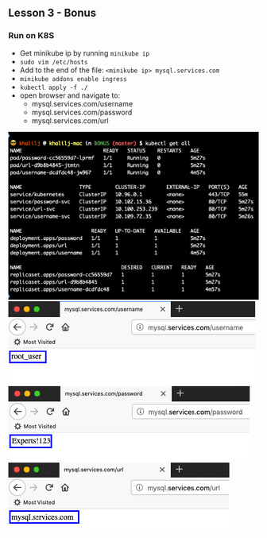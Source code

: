 ## Lesson 3 - Bonus


### Run on K8S
* Get minikube ip by running ```minikube ip```
* ```sudo vim /etc/hosts```
* Add to the end of the file: ```<minikube ip> mysql.services.com```
* ```minikube addons enable ingress```
* ```kubectl apply -f ./```
* open browser and navigate to:
    * mysql.services.com/username
    * mysql.services.com/password
    * mysql.services.com/url
    
![](images/terminal.png)
![](images/username.png)
![](images/password.png)
![](images/url.png)
